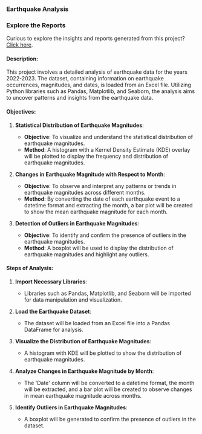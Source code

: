 ### Earthquake Analysis
### Explore the Reports
Curious to explore the insights and reports generated from this project? [Click here](https://github.com/Tushar-Gupta0506/Earthquake-Data-Analysis/blob/main/Earthquake%20Data%20Analysis.ipynb).
#### Description:
This project involves a detailed analysis of earthquake data for the years 2022-2023. The dataset, containing information on earthquake occurrences, magnitudes, and dates, is loaded from an Excel file. Utilizing Python libraries such as Pandas, Matplotlib, and Seaborn, the analysis aims to uncover patterns and insights from the earthquake data.

#### Objectives:
1. **Statistical Distribution of Earthquake Magnitudes**:
   - **Objective**: To visualize and understand the statistical distribution of earthquake magnitudes.
   - **Method**: A histogram with a Kernel Density Estimate (KDE) overlay will be plotted to display the frequency and distribution of earthquake magnitudes.

2. **Changes in Earthquake Magnitude with Respect to Month**:
   - **Objective**: To observe and interpret any patterns or trends in earthquake magnitudes across different months.
   - **Method**: By converting the date of each earthquake event to a datetime format and extracting the month, a bar plot will be created to show the mean earthquake magnitude for each month.

3. **Detection of Outliers in Earthquake Magnitudes**:
   - **Objective**: To identify and confirm the presence of outliers in the earthquake magnitudes.
   - **Method**: A boxplot will be used to display the distribution of earthquake magnitudes and highlight any outliers.

#### Steps of Analysis:
1. **Import Necessary Libraries**:
   - Libraries such as Pandas, Matplotlib, and Seaborn will be imported for data manipulation and visualization.

2. **Load the Earthquake Dataset**:
   - The dataset will be loaded from an Excel file into a Pandas DataFrame for analysis.

3. **Visualize the Distribution of Earthquake Magnitudes**:
   - A histogram with KDE will be plotted to show the distribution of earthquake magnitudes.

4. **Analyze Changes in Earthquake Magnitude by Month**:
   - The 'Date' column will be converted to a datetime format, the month will be extracted, and a bar plot will be created to observe changes in mean earthquake magnitude across months.

5. **Identify Outliers in Earthquake Magnitudes**:
   - A boxplot will be generated to confirm the presence of outliers in the dataset.
